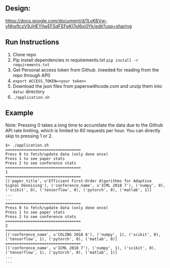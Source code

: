 
## Design: 
https://docs.google.com/document/d/1LyK6Vw-yNhsfIczV9JHEYlIwEFSdFEFpKl7pl6xi0Yk/edit?usp=sharing

## Run Instructions
1. Clone repo
2. Pip install dependencies in requirements.txt `pip install -r requirements.txt`
3. Get Personal access token from Github. (needed for reading from the repo through API)
4. `export ACCESS_TOKEN=<your token>`
5. Download the json files from paperswithcode.com and unzip them into `data/` directory
5. `./application.sh`

## Example
Note: Pressing 0 takes a long time to accumilate the data due to the Github APi rate limiting, which is limited to 60 requests per hour. You can directly skip to pressing 1 or 2.

```
$> ./application.sh
=================================
Press 0 to fetch/update data (only done once)
Press 1 to see paper stats
Press 2 to see conference stats
=================================
1
=================================
[('paper_title', u'Efficient First-Order Algorithms for Adaptive Signal Denoising'), ('conference_name', u'ICML 2018 7'), ('numpy', 0), ('scikit', 0), ('tensorflow', 0), ('pytorch', 0), ('matlab', 1)]
...
...
=================================
Press 0 to fetch/update data (only done once)
Press 1 to see paper stats
Press 2 to see conference stats
=================================
2
=================================
[('conference_name', u'COLING 2018 8'), ('numpy', 1), ('scikit', 0), ('tensorflow', 1), ('pytorch', 0), ('matlab', 0)]
=================================
[('conference_name', u'ICML 2018 7'), ('numpy', 1), ('scikit', 0), ('tensorflow', 1), ('pytorch', 0), ('matlab', 1)]
...
... 
```
